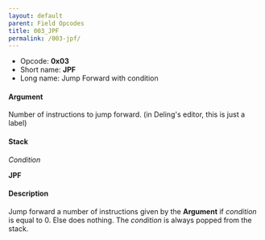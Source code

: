 ```yaml
---
layout: default
parent: Field Opcodes
title: 003_JPF
permalink: /003-jpf/
---
```


-   Opcode: **0x03**
-   Short name: **JPF**
-   Long name: Jump Forward with condition

#### Argument

Number of instructions to jump forward. (in Deling's editor, this is just a label)

#### Stack

  
*Condition*

**JPF**

#### Description

Jump forward a number of instructions given by the **Argument** if *condition* is equal to 0. Else does nothing. The *condition* is always popped from the stack.
